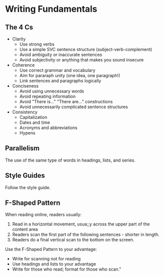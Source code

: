 # Writing Fundamentals 

## The 4 Cs

- Clarity 
  - Use strong verbs 
  - Use a simple SVC sentence structure (subject-verb-complement)
  - Avoid ambiguity or inaccurate sentences 
  - Avoid subjectivity or anything that makes you sound insecure 
- Coherence 
  - Use correct grammar and vocabulary 
  - Aim for pararaph unity (one idea, one paragraph!)
  - Link sentences and paragraphs logically 
- Conciseness 
  - Avoid using unnecessary words
  - Avoid repeating information
  - Avoid "There is..." "There are..." constructions 
  - Avoid unnecessarily complicated sentence structures 
- Consistency 
  - Capitalization
  - Dates and time 
  - Acronyms and abbreviations 
  - Hypens 

## Parallelism 

The use of the same type of words in headings, lists, and series. 

## Style Guides 

Follow the style guide. 

## F-Shaped Pattern 

When reading online, readers usually: 
1. Read in a horizontal movement, usua;;y across the upper part of the content area 
2. Readers scan the first part of the following sentences - shorter in length. 
3. Readers do a final vertical scan to the bottom on the screen. 

Use the F-Shaped Pattern to your advantage: 
- Write for scanning not for reading 
- Use headings and lists to your advantage 
- Write for those who read; format for those who scan." 

